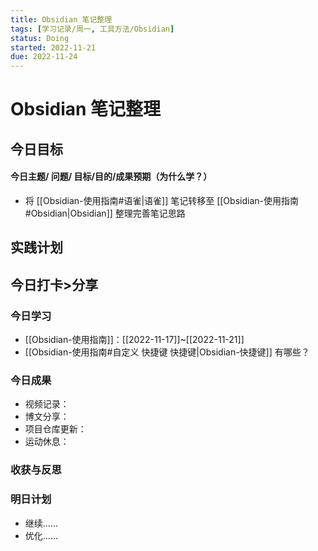 ```yaml
---
title: Obsidian 笔记整理
tags: [学习记录/周一, 工具方法/Obsidian]
status: Doing
started: 2022-11-21
due: 2022-11-24
---
```

# Obsidian 笔记整理
## 今日目标
#### 今日主题/ 问题/ 目标/目的/成果预期（为什么学？）
- 将 [[Obsidian-使用指南#语雀|语雀]] 笔记转移至 [[Obsidian-使用指南#Obsidian|Obsidian]] 整理完善笔记思路
## 实践计划
## 今日打卡>分享
### 今日学习
- [[Obsidian-使用指南]]：[[2022-11-17]]~[[2022-11-21]]
- [[Obsidian-使用指南#自定义 快捷键 快捷键|Obsidian-快捷键]] 有哪些？
### 今日成果
- 视频记录：
- 博文分享：
- 项目仓库更新：
- 运动休息：
### 收获与反思
### 明日计划
- 继续……
- 优化……
